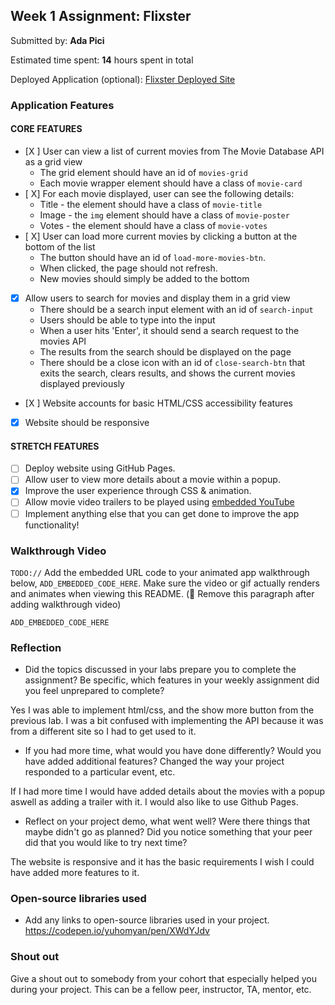 

## Week 1 Assignment: Flixster

Submitted by: **Ada Pici**

Estimated time spent: **14** hours spent in total

Deployed Application (optional): [Flixster Deployed Site](ADD_LINK_HERE)

### Application Features

#### CORE FEATURES

- [X ] User can view a list of current movies from The Movie Database API as a grid view
  - The grid element should have an id of `movies-grid`
  - Each movie wrapper element should have a class of `movie-card`
- [ X] For each movie displayed, user can see the following details:
  - Title - the element should have a class of `movie-title`
  - Image - the `img` element should have a class of `movie-poster`
  - Votes - the element should have a class of `movie-votes`
- [ X] User can load more current movies by clicking a button at the bottom of the list
  - The button should have an id of `load-more-movies-btn`.
  - When clicked, the page should not refresh.
  - New movies should simply be added to the bottom
- [X] Allow users to search for movies and display them in a grid view
  - There should be a search input element with an id of `search-input`
  - Users should be able to type into the input
  - When a user hits 'Enter', it should send a search request to the movies API
  - The results from the search should be displayed on the page
  - There should be a close icon with an id of `close-search-btn` that exits the search, clears results, and shows the current movies displayed previously
- [X ] Website accounts for basic HTML/CSS accessibility features
- [X] Website should be responsive

#### STRETCH FEATURES

- [ ] Deploy website using GitHub Pages. 
- [ ] Allow user to view more details about a movie within a popup.
- [X] Improve the user experience through CSS & animation.
- [ ] Allow movie video trailers to be played using [embedded YouTube](https://support.google.com/youtube/answer/171780?hl=en)
- [ ] Implement anything else that you can get done to improve the app functionality!

### Walkthrough Video

`TODO://` Add the embedded URL code to your animated app walkthrough below, `ADD_EMBEDDED_CODE_HERE`. Make sure the video or gif actually renders and animates when viewing this README. (🚫 Remove this paragraph after adding walkthrough video)

`ADD_EMBEDDED_CODE_HERE`

### Reflection

* Did the topics discussed in your labs prepare you to complete the assignment? Be specific, which features in your weekly assignment did you feel unprepared to complete?

Yes I was able to implement html/css, and the show more button from the previous lab. I was a bit confused with implementing the API because it was from a different site so I had to get used to it.

* If you had more time, what would you have done differently? Would you have added additional features? Changed the way your project responded to a particular event, etc.
  
If I had more time I would have added details about the movies with a popup aswell as adding a trailer with it. I would also like to use Github Pages.

* Reflect on your project demo, what went well? Were there things that maybe didn't go as planned? Did you notice something that your peer did that you would like to try next time?

The website is responsive and it has the basic requirements I wish I could have added more features to it.

### Open-source libraries used

- Add any links to open-source libraries used in your project.
https://codepen.io/yuhomyan/pen/XWdYJdv
### Shout out

Give a shout out to somebody from your cohort that especially helped you during your project. This can be a fellow peer, instructor, TA, mentor, etc.
